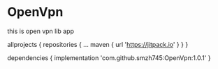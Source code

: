 # OpenVpn

this is open vpn lib app


allprojects {
repositories {
			...
			maven { url 'https://jitpack.io' }
		}
	}
  
  
  
  
  dependencies {
  implementation 'com.github.smzh745:OpenVpn:1.0.1'
	}
